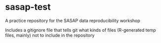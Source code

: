 # sasap-test
A practice repository for the SASAP data reproducibility workshop

Includes a gitignore file that tells git what kinds of files (R-generated temp files, mainly) not to include in the repository
